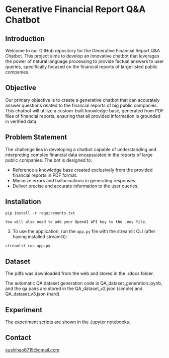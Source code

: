 # Generative Financial Report Q&A Chatbot

## Introduction
Welcome to our GitHub repository for the Generative Financial Report Q&A Chatbot. This project aims to develop an innovative chatbot that leverages the power of natural language processing to provide factual answers to user queries, specifically focused on the financial reports of large listed public companies.

## Objective
Our primary objective is to create a generative chatbot that can accurately answer questions related to the financial reports of big public companies. This chatbot will utilize a custom-built knowledge base, generated from PDF files of financial reports, ensuring that all provided information is grounded in verified data.

## Problem Statement
The challenge lies in developing a chatbot capable of understanding and interpreting complex financial data encapsulated in the reports of large public companies. The bot is designed to:

- Reference a knowledge base created exclusively from the provided financial reports in PDF format.
- Minimize errors and hallucinations in generating responses.
- Deliver precise and accurate information to the user queries.

##  Installation 

```
pip install -r requirements.txt
```

```You will also need to add your OpenAI API key to the .env file.```

3. To use the application, run the ```app.py``` file with the streamlit CLI (after having installed streamlit):

```
streamlit run app.py
```

## Dataset

The pdfs was downloaded from the web and stored in the ./docs folder.

The automatic QA dataset generation code is QA_dataset_generation.ipynb, and the qa pairs are stored in the QA_dataset_v2.json (simple) and QA_dataset_v3.json (hard).


## Experiment

The experiment scripts are shown in the Jupyter notebooks.

## Contact
xushihao6715@gmail.com